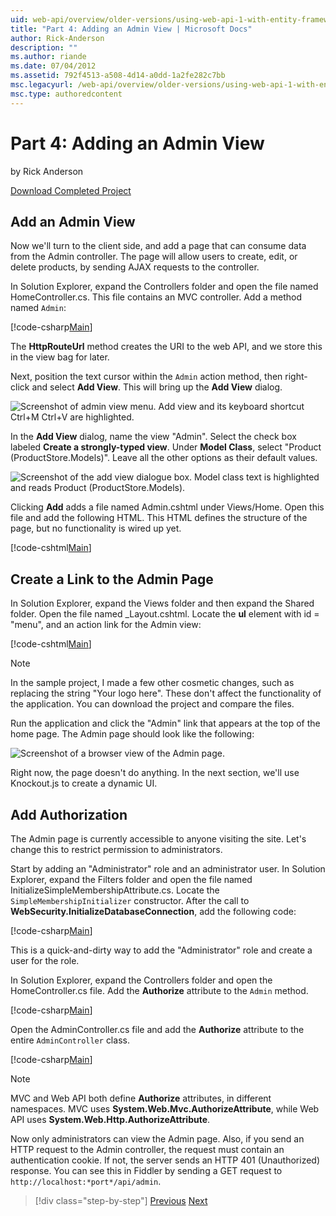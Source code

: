 ```yaml
---
uid: web-api/overview/older-versions/using-web-api-1-with-entity-framework-5/using-web-api-with-entity-framework-part-4
title: "Part 4: Adding an Admin View | Microsoft Docs"
author: Rick-Anderson
description: ""
ms.author: riande
ms.date: 07/04/2012
ms.assetid: 792f4513-a508-4d14-a0dd-1a2fe282c7bb
msc.legacyurl: /web-api/overview/older-versions/using-web-api-1-with-entity-framework-5/using-web-api-with-entity-framework-part-4
msc.type: authoredcontent
---
```

# Part 4: Adding an Admin View

by Rick Anderson

[Download Completed Project](https://code.msdn.microsoft.com/ASP-NET-Web-API-with-afa30545)

## Add an Admin View

Now we'll turn to the client side, and add a page that can consume data from the Admin controller. The page will allow users to create, edit, or delete products, by sending AJAX requests to the controller.

In Solution Explorer, expand the Controllers folder and open the file named HomeController.cs. This file contains an MVC controller. Add a method named `Admin`:

[!code-csharp[Main](using-web-api-with-entity-framework-part-4/samples/sample1.cs)]

The **HttpRouteUrl** method creates the URI to the web API, and we store this in the view bag for later.

Next, position the text cursor within the `Admin` action method, then right-click and select **Add View**. This will bring up the **Add View** dialog.

![Screenshot of admin view menu. Add view and its keyboard shortcut Ctrl+M Ctrl+V are highlighted.](using-web-api-with-entity-framework-part-4/_static/image1.png)

In the **Add View** dialog, name the view "Admin". Select the check box labeled **Create a strongly-typed view**. Under **Model Class**, select "Product (ProductStore.Models)". Leave all the other options as their default values.

![Screenshot of the add view dialogue box. Model class text is highlighted and reads Product (ProductStore.Models).](using-web-api-with-entity-framework-part-4/_static/image2.png)

Clicking **Add** adds a file named Admin.cshtml under Views/Home. Open this file and add the following HTML. This HTML defines the structure of the page, but no functionality is wired up yet.

[!code-cshtml[Main](using-web-api-with-entity-framework-part-4/samples/sample2.cshtml)]

## Create a Link to the Admin Page

In Solution Explorer, expand the Views folder and then expand the Shared folder. Open the file named \_Layout.cshtml. Locate the **ul** element with id = "menu", and an action link for the Admin view:

[!code-cshtml[Main](using-web-api-with-entity-framework-part-4/samples/sample3.cshtml)]

> [!NOTE]
> In the sample project, I made a few other cosmetic changes, such as replacing the string "Your logo here". These don't affect the functionality of the application. You can download the project and compare the files.

Run the application and click the "Admin" link that appears at the top of the home page. The Admin page should look like the following:

![Screenshot of a browser view of the Admin page.](using-web-api-with-entity-framework-part-4/_static/image3.png)

Right now, the page doesn't do anything. In the next section, we'll use Knockout.js to create a dynamic UI.

## Add Authorization

The Admin page is currently accessible to anyone visiting the site. Let's change this to restrict permission to administrators.

Start by adding an "Administrator" role and an administrator user. In Solution Explorer, expand the Filters folder and open the file named InitializeSimpleMembershipAttribute.cs. Locate the `SimpleMembershipInitializer` constructor. After the call to **WebSecurity.InitializeDatabaseConnection**, add the following code:

[!code-csharp[Main](using-web-api-with-entity-framework-part-4/samples/sample4.cs)]

This is a quick-and-dirty way to add the "Administrator" role and create a user for the role.

In Solution Explorer, expand the Controllers folder and open the HomeController.cs file. Add the **Authorize** attribute to the `Admin` method.

[!code-csharp[Main](using-web-api-with-entity-framework-part-4/samples/sample5.cs)]

Open the AdminController.cs file and add the **Authorize** attribute to the entire `AdminController` class.

[!code-csharp[Main](using-web-api-with-entity-framework-part-4/samples/sample6.cs)]

> [!NOTE]
> MVC and Web API both define **Authorize** attributes, in different namespaces. MVC uses **System.Web.Mvc.AuthorizeAttribute**, while Web API uses **System.Web.Http.AuthorizeAttribute**.

Now only administrators can view the Admin page. Also, if you send an HTTP request to the Admin controller, the request must contain an authentication cookie. If not, the server sends an HTTP 401 (Unauthorized) response. You can see this in Fiddler by sending a GET request to `http://localhost:*port*/api/admin`.

> [!div class="step-by-step"]
> [Previous](using-web-api-with-entity-framework-part-3.md)
> [Next](using-web-api-with-entity-framework-part-5.md)
